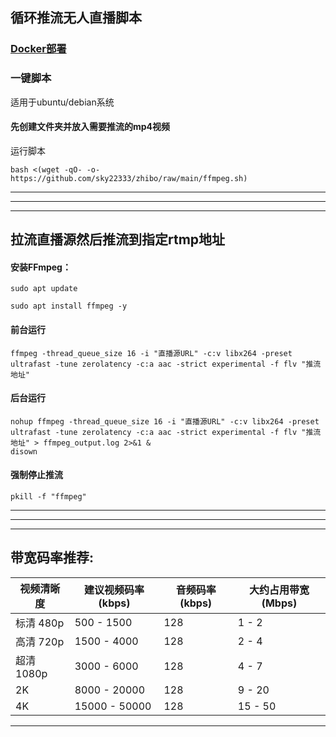 ## 循环推流无人直播脚本




### [Docker部署](https://github.com/sky22333/Docker-Hub/blob/main/docker/docker%20ffmpeg.md)



### 一键脚本
适用于ubuntu/debian系统

#### 先创建文件夹并放入需要推流的mp4视频
运行脚本
```
bash <(wget -qO- -o- https://github.com/sky22333/zhibo/raw/main/ffmpeg.sh)
```





---
---
---

## 拉流直播源然后推流到指定rtmp地址


#### 安装FFmpeg：

 
```
sudo apt update
```


```
sudo apt install ffmpeg -y
```


####  前台运行

```
ffmpeg -thread_queue_size 16 -i "直播源URL" -c:v libx264 -preset ultrafast -tune zerolatency -c:a aac -strict experimental -f flv "推流地址"
```

#### 后台运行

```
nohup ffmpeg -thread_queue_size 16 -i "直播源URL" -c:v libx264 -preset ultrafast -tune zerolatency -c:a aac -strict experimental -f flv "推流地址" > ffmpeg_output.log 2>&1 &
disown
```



#### 强制停止推流

```
pkill -f "ffmpeg"
```

---
---
---

##  带宽码率推荐:

| 视频清晰度    | 建议视频码率 (kbps) | 音频码率 (kbps) | 大约占用带宽 (Mbps) |
|-------------|-------------------|----------------|------------------|
| 标清 480p  | 500 - 1500        | 128            | 1 - 2     |
| 高清 720p  | 1500 - 4000       | 128            | 2 - 4      |
| 超清 1080p | 3000 - 6000       | 128            | 4 - 7      |
| 2K           | 8000 - 20000      | 128            | 9 - 20     |
| 4K           | 15000 - 50000     | 128            | 15 - 50    |



---

